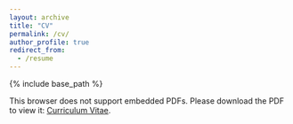 ```yaml
---
layout: archive
title: "CV"
permalink: /cv/
author_profile: true
redirect_from:
  - /resume
---
```


{% include base_path %}

<object data="../files/cv_JW.pdf" type="application/pdf" width="700px" height="700px">
  <p>This browser does not support embedded PDFs. Please download the PDF to view it: <a href="../files/cv_JW.pdf">Curriculum Vitae</a>.</p>
</object>
